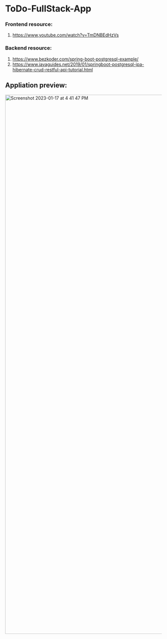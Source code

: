 # ToDo-FullStack-App

### Frontend resource:
1. https://www.youtube.com/watch?v=TmDNBEdHzVs

### Backend resource:

1. https://www.bezkoder.com/spring-boot-postgresql-example/
2. https://www.javaguides.net/2019/01/springboot-postgresql-jpa-hibernate-crud-restful-api-tutorial.html


## Appliation preview:
<img width="1728" alt="Screenshot 2023-01-17 at 4 41 47 PM" src="https://user-images.githubusercontent.com/96738522/212884792-578acf92-1dc3-456b-bcee-512ecc84004e.png">

